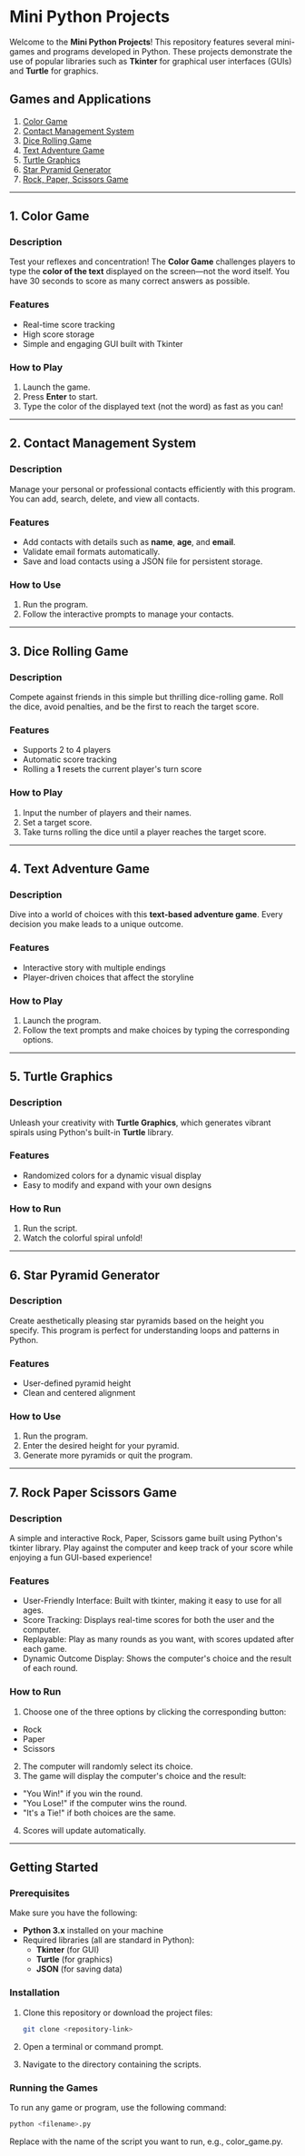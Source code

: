 # Mini Python Projects

Welcome to the **Mini Python Projects**! This repository features several mini-games and programs developed in Python. These projects demonstrate the use of popular libraries such as **Tkinter** for graphical user interfaces (GUIs) and **Turtle** for graphics.

## Games and Applications

1. [Color Game](#1-color-game)
2. [Contact Management System](#2-contact-management-system)
3. [Dice Rolling Game](#3-dice-rolling-game)
4. [Text Adventure Game](#4-text-adventure-game)
5. [Turtle Graphics](#5-turtle-graphics)
6. [Star Pyramid Generator](#6-star-pyramid-generator)
7. [Rock, Paper, Scissors Game](#7-rock-paper-scissors-game)
---

## 1. Color Game

### Description

Test your reflexes and concentration! The **Color Game** challenges players to type the **color of the text** displayed on the screen—not the word itself. You have 30 seconds to score as many correct answers as possible.

### Features

- Real-time score tracking
- High score storage
- Simple and engaging GUI built with Tkinter

### How to Play

1. Launch the game.
2. Press **Enter** to start.
3. Type the color of the displayed text (not the word) as fast as you can!

---

## 2. Contact Management System

### Description

Manage your personal or professional contacts efficiently with this program. You can add, search, delete, and view all contacts.

### Features

- Add contacts with details such as **name**, **age**, and **email**.
- Validate email formats automatically.
- Save and load contacts using a JSON file for persistent storage.

### How to Use

1. Run the program.
2. Follow the interactive prompts to manage your contacts.

---

## 3. Dice Rolling Game

### Description

Compete against friends in this simple but thrilling dice-rolling game. Roll the dice, avoid penalties, and be the first to reach the target score.

### Features

- Supports 2 to 4 players
- Automatic score tracking
- Rolling a **1** resets the current player's turn score

### How to Play

1. Input the number of players and their names.
2. Set a target score.
3. Take turns rolling the dice until a player reaches the target score.

---

## 4. Text Adventure Game

### Description

Dive into a world of choices with this **text-based adventure game**. Every decision you make leads to a unique outcome.

### Features

- Interactive story with multiple endings
- Player-driven choices that affect the storyline

### How to Play

1. Launch the program.
2. Follow the text prompts and make choices by typing the corresponding options.

---

## 5. Turtle Graphics

### Description

Unleash your creativity with **Turtle Graphics**, which generates vibrant spirals using Python's built-in **Turtle** library.

### Features

- Randomized colors for a dynamic visual display
- Easy to modify and expand with your own designs

### How to Run

1. Run the script.
2. Watch the colorful spiral unfold!

---

## 6. Star Pyramid Generator

### Description

Create aesthetically pleasing star pyramids based on the height you specify. This program is perfect for understanding loops and patterns in Python.

### Features

- User-defined pyramid height
- Clean and centered alignment

### How to Use

1. Run the program.
2. Enter the desired height for your pyramid.
3. Generate more pyramids or quit the program.

---

## 7. Rock Paper Scissors Game

### Description

A simple and interactive Rock, Paper, Scissors game built using Python's tkinter library. Play against the computer and keep track of your score while enjoying a fun GUI-based experience!

### Features

- User-Friendly Interface: Built with tkinter, making it easy to use for all ages.
- Score Tracking: Displays real-time scores for both the user and the computer.
- Replayable: Play as many rounds as you want, with scores updated after each game.
- Dynamic Outcome Display: Shows the computer's choice and the result of each round.

### How to Run
1. Choose one of the three options by clicking the corresponding button:
- Rock
- Paper
- Scissors
2. The computer will randomly select its choice.
3. The game will display the computer's choice and the result:
- "You Win!" if you win the round.
- "You Lose!" if the computer wins the round.
- "It's a Tie!" if both choices are the same.
4. Scores will update automatically.

---
## Getting Started

### Prerequisites

Make sure you have the following:

- **Python 3.x** installed on your machine
- Required libraries (all are standard in Python):
  - **Tkinter** (for GUI)
  - **Turtle** (for graphics)
  - **JSON** (for saving data)

### Installation

1. Clone this repository or download the project files:

   ```bash
   git clone <repository-link>
   ````
2. Open a terminal or command prompt.
3. Navigate to the directory containing the scripts.

### Running the Games

 To run any game or program, use the following command:

   ````bash
  python <filename>.py
   ````
Replace <filename> with the name of the script you want to run, e.g., color_game.py.
